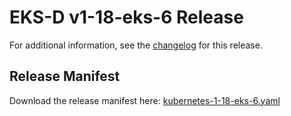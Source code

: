 # EKS-D v1-18-eks-6 Release

For additional information, see the [changelog](CHANGELOG-v1-18-eks-6.md) for this release.

## Release Manifest
Download the release manifest here: [kubernetes-1-18-eks-6.yaml](https://distro.eks.amazonaws.com/kubernetes-1-18/kubernetes-1-18-eks-6.yaml)
